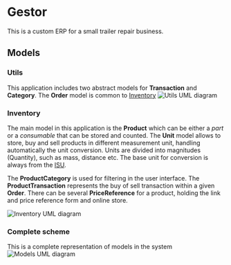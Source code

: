 # Gestor

This is a custom ERP for a small trailer repair business.

## Models

### Utils

This application includes two abstract models for **Transaction** and **Category**. The
**Order** model is common to [Inventory](#Inventory)
![Utils UML diagram](https://raw.githubusercontent.com/vladimir1284/gestor/master/utils_models.png)

### Inventory
The main model in this application is the **Product** which can be either a *part* or a *consumable* that can 
be stored and counted.
The **Unit** model allows to store, buy and sell products in different measurement unit, handling automatically 
the unit conversion. Units are divided into magnitudes (Quantity), such as mass, distance etc. The base unit for conversion is always from the [ISU](https://en.wikipedia.org/wiki/International_System_of_Units).

The **ProductCategory** is used for filtering in the user interface. The **ProductTransaction** represents the buy of sell transaction within a given **Order**. There can be several **PriceReference** for a product, holding 
the link and price reference form and online store.

![Inventory UML diagram](https://raw.githubusercontent.com/vladimir1284/gestor/master/inventory_models.png)

### Complete scheme
This is a complete representation of models in the system
![Models UML diagram](https://raw.githubusercontent.com/vladimir1284/gestor/master/models.png)
